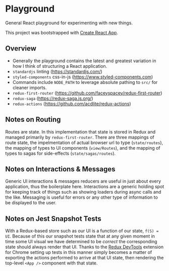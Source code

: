
# Playground

General React playground for experimenting with new things.

This project was bootstrapped with [Create React App](https://github.com/facebookincubator/create-react-app).

## Overview

* Generally the playground contains the latest and greatest variation in how I think of structuring a React application.
* `standardjs` linting (https://standardjs.com/)
* `styled-components` css-in-js (https://www.styled-components.com)
* Commands include `NODE_PATH` to leverage absolute pathing to `src/` for cleaner imports.
* `redux-first-router` (https://github.com/faceyspacey/redux-first-router)
* `redux-saga` (https://redux-saga.js.org/)
* `redux-actions` (https://github.com/acdlite/redux-actions)

## Notes on Routing

Routes are state. In this implementation that state is stored in Redux and managed primarily by `redux-first-router`. There are three mappings of route state, the impelmentation of actual browser url to type (`state/routes`), the mapping of types to UI components (`view/Routes`), and the mapping of types to sagas for side-effects (`state/sagas/routes`).

## Notes on Interactions & Messages

Generic UI interactions & messages reducers are useful in just about every application, thus the boilerplate here. Interactions are a generic holding spot for keeping track of things such as showing loaders during async calls and the like. Messaging is useful for errors or any other type of information to be displayed to the user.

## Notes on Jest Snapshot Tests

With a Redux-based store such as our UI is a function of our state, `f(S) = UI`. Because of this our snapshot tests state that at any given moment in time some UI visual we have determined to be *correct* the corresponding state should always render that UI. Thanks to the [Redux DevTools](https://chrome.google.com/webstore/detail/redux-devtools/lmhkpmbekcpmknklioeibfkpmmfibljd?hl=en) extension for Chrome setting up tests in this manner simply becomes a matter of exporting the actions performed to arrive at that UI state, then rendering the top-level `<App />` component with that state.
